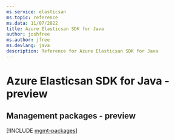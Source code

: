 ```yaml
---
ms.service: elasticsan
ms.topic: reference
ms.data: 11/07/2022
title: Azure Elasticsan SDK for Java
author: joshfree
ms.author: jfree
ms.devlang: java
description: Reference for Azure Elasticsan SDK for Java
---
```

# Azure Elasticsan SDK for Java - preview

## Management packages - preview
[!INCLUDE [mgmt-packages](elasticsan-mgmt-index.md)]